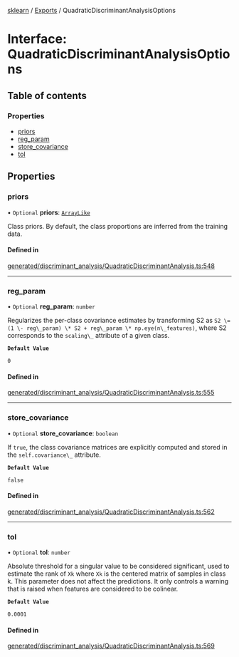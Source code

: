 [sklearn](../readme.md) / [Exports](../modules.md) / QuadraticDiscriminantAnalysisOptions

# Interface: QuadraticDiscriminantAnalysisOptions

## Table of contents

### Properties

- [priors](QuadraticDiscriminantAnalysisOptions.md#priors)
- [reg\_param](QuadraticDiscriminantAnalysisOptions.md#reg_param)
- [store\_covariance](QuadraticDiscriminantAnalysisOptions.md#store_covariance)
- [tol](QuadraticDiscriminantAnalysisOptions.md#tol)

## Properties

### priors

• `Optional` **priors**: [`ArrayLike`](../modules.md#arraylike)

Class priors. By default, the class proportions are inferred from the training data.

#### Defined in

[generated/discriminant_analysis/QuadraticDiscriminantAnalysis.ts:548](https://github.com/transitive-bullshit/scikit-learn-ts/blob/367336a/packages/sklearn/src/generated/discriminant_analysis/QuadraticDiscriminantAnalysis.ts#L548)

___

### reg\_param

• `Optional` **reg\_param**: `number`

Regularizes the per-class covariance estimates by transforming S2 as `S2 \= (1 \- reg\_param) \* S2 + reg\_param \* np.eye(n\_features)`, where S2 corresponds to the `scaling\_` attribute of a given class.

**`Default Value`**

`0`

#### Defined in

[generated/discriminant_analysis/QuadraticDiscriminantAnalysis.ts:555](https://github.com/transitive-bullshit/scikit-learn-ts/blob/367336a/packages/sklearn/src/generated/discriminant_analysis/QuadraticDiscriminantAnalysis.ts#L555)

___

### store\_covariance

• `Optional` **store\_covariance**: `boolean`

If `true`, the class covariance matrices are explicitly computed and stored in the `self.covariance\_` attribute.

**`Default Value`**

`false`

#### Defined in

[generated/discriminant_analysis/QuadraticDiscriminantAnalysis.ts:562](https://github.com/transitive-bullshit/scikit-learn-ts/blob/367336a/packages/sklearn/src/generated/discriminant_analysis/QuadraticDiscriminantAnalysis.ts#L562)

___

### tol

• `Optional` **tol**: `number`

Absolute threshold for a singular value to be considered significant, used to estimate the rank of `Xk` where `Xk` is the centered matrix of samples in class k. This parameter does not affect the predictions. It only controls a warning that is raised when features are considered to be colinear.

**`Default Value`**

`0.0001`

#### Defined in

[generated/discriminant_analysis/QuadraticDiscriminantAnalysis.ts:569](https://github.com/transitive-bullshit/scikit-learn-ts/blob/367336a/packages/sklearn/src/generated/discriminant_analysis/QuadraticDiscriminantAnalysis.ts#L569)
